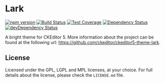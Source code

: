 Lark
========================================

[![npm version](https://badge.fury.io/js/%40ckeditor%2Fckeditor5-theme-lark.svg)](https://www.npmjs.com/package/@ckeditor/ckeditor5-theme-lark)
[![Build Status](https://travis-ci.org/ckeditor/ckeditor5-theme-lark.svg?branch=master)](https://travis-ci.org/ckeditor/ckeditor5-theme-lark)
[![Test Coverage](https://codeclimate.com/github/ckeditor/ckeditor5-theme-lark/badges/coverage.svg)](https://codeclimate.com/github/ckeditor/ckeditor5-theme-lark/coverage)
[![Dependency Status](https://david-dm.org/ckeditor/ckeditor5-theme-lark/status.svg)](https://david-dm.org/ckeditor/ckeditor5-theme-lark)
[![devDependency Status](https://david-dm.org/ckeditor/ckeditor5-theme-lark/dev-status.svg)](https://david-dm.org/ckeditor/ckeditor5-theme-lark?type=dev)

A bright theme for CKEditor 5. More information about the project can be found at the following url: <https://github.com/ckeditor/ckeditor5-theme-lark>.

## License

Licensed under the GPL, LGPL and MPL licenses, at your choice. For full details about the license, please check the `LICENSE.md` file.
